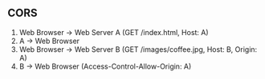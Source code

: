 ## CORS

1. Web Browser -> Web Server A (GET /index.html, Host: A)
2. A -> Web Browser
3. Web Browser -> Web Server B (GET /images/coffee.jpg, Host: B, Origin: A)
4. B -> Web Browser (Access-Control-Allow-Origin: A)
